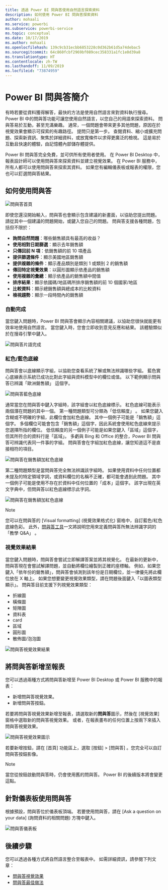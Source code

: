 ```yaml
---
title: 透過 Power BI 問與答使用自然語言探索資料
description: 如何使用 Power BI 問與答探索資料
author: mohaali
ms.service: powerbi
ms.subservice: powerbi-service
ms.topic: conceptual
ms.date: 10/17/2019
ms.author: mohaali
ms.openlocfilehash: 139c9cb31ecbb6853228c0d362b61d5a74debac5
ms.sourcegitcommit: 64c860fcbf2969bf089cec358331a1fc1e0d39a8
ms.translationtype: HT
ms.contentlocale: zh-TW
ms.lasthandoff: 11/09/2019
ms.locfileid: "73874959"
---
```

# <a name="intro-to-power-bi-qa"></a>Power BI 問與答簡介

有時若要從資料獲得解答，最快的方法是使用自然語言來對資料執行搜尋。 Power BI 中的問與答功能可讓您使用自然語言，以您自己的用語來探索資料。 問與答易於互動，甚至充滿樂趣。 通常，一個問題會帶來更多其他問題，原因在於視覺效果會顯示可探索的有趣路徑。 提問只是第一步。 查閱資料、縮小或擴充問題、探索新資訊、聚焦於詳細資料，或放寬條件以求得更廣泛的檢視。 這是易於互動且快速的體驗，由記憶體內部儲存體提供。 

Power BI 問與答完全免費，並可供所有使用者使用。 在 Power BI Desktop 中，報表設計師可以使用問與答來探索資料並建立視覺效果。 在 Power BI 服務中，所有人都可以使用問與答來探索其資料。 如果您有編輯儀表板或報表的權限，您也可以釘選問與答結果。

## <a name="how-to-use-qa"></a>如何使用問與答

![問與答首頁](media/qna-visual.png)

即使您還沒開始輸入，問與答也會顯示包含建議的新畫面，以協助您提出問題。 請從其中一個建議的問題開始，或鍵入您自己的問題。 問與答支援各種問題，包括但不限於：

- **詢問自然問題**：哪些銷售額具有最高的收益？
- **使用相對日期篩選**：顯示去年銷售額
- **只傳回前 N 項**：依銷售額的前 10 項產品
- **提供篩選條件**：顯示美國地區銷售額
- **提供複雜的條件**：顯示產品類別是類別 1 或類別 2 的銷售額
- **傳回特定視覺效果**：以圓形圖顯示依產品的銷售額
- **使用複雜的彙總**：顯示依產品的銷售額中間值
- **排序結果**：顯示依國碼/地區碼所排序銷售額的前 10 個國家/地區
- **比較資料**：顯示總銷售額與總成本的比較資料
- **檢視趨勢**：顯示一段時間內的銷售額

### <a name="autocomplete"></a>自動完成

當您鍵入問題時，Power BI 問與答會顯示內容相關建議，以協助您很快就能更有效率地使用自然語言。 當您鍵入時，您會立即收到意見反應和結果。 該體驗類似於在搜尋引擎中鍵入。

![問與答片語完成](media/qna-suggestion-phrase-completion.png)

### <a name="redblue-underlines"></a>紅色/藍色底線

問與答會以底線顯示字組，以協助您查看系統了解或無法辨識哪些字組。 藍色實心底線表示系統已成功比對此字組與資料模型中的欄位或值。 以下範例顯示問與答已辨識「歐洲銷售額」  這個字。

![問與答藍色底線](media/qna-blue-underline.png)

通常當您在問與答中鍵入字組時，該字組會以紅色底線標示。 紅色底線可能表示兩個潛在問題的其中一個。 第一種問題類型可分類為「低信賴度」  。 如果您鍵入含糊或不明確的字組，此欄位會加紅色底線。 其中一個例子可能是「銷售額」這個字。 多個欄位可能會包含「銷售額」這個字，因此系統會使用紅色底線來提示您選擇所指的欄位。 低信賴度的另一個例子可能是如果您鍵入「區域」這個字，但其所符合的資料行是「區域」。 多虧與 Bing 和 Office 的整合，Power BI 問與答可辨識代表同一件事的字組。 問與答會在字組加紅色底線，讓您知道這不是直接相符的項目。

![問與答在銷售額加紅色底線](media/qna-red-underline-sales.png)

第二種問題類型是當問與答完全無法辨識該字組時。 如果使用資料中任何位置都未提及的特定領域字詞，或資料欄位的名稱不正確，都可能會遇到此問題。 其中一個例子可能是使用不存在於資料中任何位置的「成本」這個字。 該字出現在英文字典中，但問與答以紅色底線標示此字詞。

![問與答在銷售額加紅色底線](media/qna-red-underline-costs.png)

> [!NOTE]
> 您可以在問與答的 [Visual formatting] \(視覺效果格式化\)  窗格中，自訂藍色/紅色底線色彩。 此外，[問與答工具](q-and-a-tooling-teach-q-and-a.md)一文將說明您用來定義問與答所無法辨識字詞的「教學 Q&A」  。

### <a name="visualization-results"></a>視覺效果結果

當您鍵入問題時，問與答會嘗試立即解譯答案並將其視覺化。 在最新的更新中，問與答現在會嘗試解譯問題，並自動將欄位繪製到正確的座標軸。 例如，如果您鍵入「依年份的銷售額」，問與答會偵測到該年份是日期欄位，並一律優先將此欄位放在 X 軸上。 如果您想要變更視覺效果類型，請在問題後面鍵入「以圖表類型  顯示」。 問與答目前支援下列視覺效果類型：

- 折線圖
- 橫條圖
- 矩陣圖
- 資料表
- card
- 區域
- 圓形圖
- 散佈圖/泡泡圖
 
![問與答視覺效果結果](media/qna-visual-results-date.png)

## <a name="add-qa-to-a-report"></a>將問與答新增至報表

您可以透過兩種方式將問與答新增至 Power BI Desktop 或 Power BI 服務中的報表：

- 新增問與答視覺效果。
- 新增問與答按鈕。

若要將問與答視覺效果新增至報表，請選取新的**問與答**圖示，然後在 [視覺效果] 窗格中選取新的問與答視覺效果。 或者，在報表畫布的任何位置上按兩下來插入問與答視覺效果。

![問與答視覺效果圖示](media/qna-visual-icon.png)

若要新增按鈕，請在 [首頁]  功能區上，選取 [按鈕]   > [問與答]  。您完全可以自訂問與答按鈕影像。

> [!NOTE]
> 當您從按鈕啟動問與答時，仍會使用舊的問與答。 Power BI 的後續版本將會變更這點。

## <a name="use-qa-for-dashboards"></a>針對儀表板使用問與答

根據預設，問與答位於儀表板頂端。 若要使用問與答，請在 [Ask a question on your data] \(詢問資料的相關問題\)  方塊中鍵入。

![問與答儀表板](media/qna-dashboard.png)

## <a name="next-steps"></a>後續步驟

您可以透過各種方式將自然語言整合至報表中。 如需詳細資訊，請參閱下列文章：

* [問與答視覺效果](../visuals/power-bi-visualization-q-and-a.md)
* [問與答最佳做法](q-and-a-best-practices.md)
